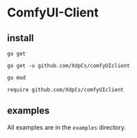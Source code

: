 # ComfyUI-Client

## install

`go get`

```shell
go get -u github.com/XdpCs/comfyUIclient
```

`go mod`

```shell
require github.com/XdpCs/comfyUIclient
```

## examples

All examples are in the `examples` directory.